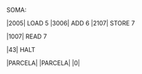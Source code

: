 SOMA:

|2005| LOAD 5
|3006| ADD 6
|2107| STORE 7

|1007| READ 7

|43| HALT

|PARCELA|
|PARCELA|
|0|
